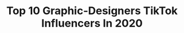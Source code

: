---
title: Top 10 Graphic-Designers TikTok Influencers In 2020
description: >-
  Find top graphic-designers TikTok influencers in 2020. Most popular hashtags: #fyp #graphicdesign #foryou #art.
platform: TikTok
hits: 258
text_top: Discover the top-rated TikTok influencers on inBeat.
text_bottom: Our platform has 258 TikTok influencers like this for you to pitch.
profiles:
  - username: "themagecat"
    fullname: >-
      The Mage Cat
    bio: >-
      Graphic designer, artist, and cat lady 🐱🔮🌿 I’m a resin witch.
    location: "United States"
    followers: 52300
    engagement: 2269
    commentsToLikes: 0.038114
    id: ckai8v1hn5shg0i78p3tanl7v
    verified: false
    hashtags: "#boo, #ghostmode, #halloween, #redbulldanceyourstyle"
  - username: "tylerissoepic"
    fullname: >-
      tylerissoepic
    bio: >-
      Graphic Designer Wallpapers On My Instagram: @tylerissoepic Comment Requests!
    location: "United States"
    followers: 3124
    engagement: 1549
    commentsToLikes: 0.076477
    id: ckav2llyn8qqk0j23vqbjckl5
    verified: false
    hashtags: "#rappers, #micellarrewind, #meleaving, #tiktokfood"
  - username: "cami.creative"
    fullname: >-
      ˗ˏˋ cami ˊˎ˗
    bio: >-
      graphic designer 〰️ order a name logo on my Etsy (limited slots available!)
    location: "United States"
    followers: 392000
    engagement: 1742
    commentsToLikes: 0.496003
    id: ckcdncl27aodn0j233fe0wrft
    verified: false
    hashtags: "#namelogochallenge, #typography, #fyp, #logo"
  - username: "lettersandlettering"
    fullname: >-
      lettersandlettering
    bio: >-
      🖊🖍✨✒️✏️ lauren elise graphic designer by day hand letterer by night
    location: "United States"
    followers: 382800
    engagement: 1736
    commentsToLikes: 0.028807
    id: ckdc3s1vrgi3m0j23sjmn01o9
    verified: false
    hashtags: "#fyp, #stationery, #ecoline, #handlettering"
  - username: "its_memageek"
    fullname: >-
      Mema
    bio: >-
      I'M NOT FUNNY 😐 Maracucha☀️ •Cosplay 💥 •BodyPaint 🎨 •Graphic Designer 👩‍💻
    location: "United States"
    followers: 40300
    engagement: 1702
    commentsToLikes: 0.055797
    id: cka0r8lkgg2790i788r8ilvy2
    verified: false
    hashtags: "#toycollector, #makeup, #welldone, #cosplaygirl"
  - username: "denanguyencom"
    fullname: >-
      Dena
    bio: >-
      Graphic Designer, Digital Artist & Content Creator 🎨
    location: "United States"
    followers: 112900
    engagement: 2165
    commentsToLikes: 0.016578
    id: ckamlcpp9vucy0i78gfk037j1
    verified: false
    hashtags: "#pridemonth, #designer, #artistsoftiktok, #loveislove"
  - username: "lucasklubbi"
    fullname: >-
      lucas
    bio: >-
      3d artist/graphic designer click my website 😳👉👈 ✉️: lucas@klubbvisuals.com
    location: "Australia"
    followers: 87700
    engagement: 1908
    commentsToLikes: 0.025492
    id: ck9sh3ma1rfbp0j78a4s89cf2
    verified: false
    hashtags: "#3dart, #art, #fyp, #foryou"
  - username: "ghosttraveler"
    fullname: >-
      Emma Nembs
    bio: >-
      🔮✨ Graphic Designer & Illustrator ✨🔮 Check out my Etsy and IG for more!
    location: "United States"
    followers: 5626
    engagement: 1541
    commentsToLikes: 0.055253
    id: ckbqjio3y4mf50j231k7b3kpb
    verified: false
    hashtags: "#graphicdesign, #fy, #witchyart, #illustration"
  - username: "aniuen"
    fullname: >-
      Annie Nguyen
    bio: >-
      📍DTX !! she/her Graphic designer & doodler
    location: "United States"
    followers: 18800
    engagement: 2269
    commentsToLikes: 0.018830
    id: ck81qu97djwln0j78cul05g4b
    verified: false
    hashtags: "#fyp, #4u, #illustration, #etsy"
  - username: "cyerrahutchins"
    fullname: >-
      Cyerra Hutchins
    bio: >-
      DJ | Graphic Designer | Gamer Come vibe with me 🏳️‍🌈 24 | IA
    location: "United States"
    followers: 7392
    engagement: 1591
    commentsToLikes: 0.041486
    id: cka9t3w6maw5d0i78jblstfsm
    verified: false
    hashtags: "#footlongshuffle, #greenscreen, #letsfaceit, #gay"
---